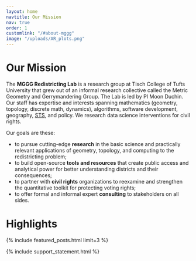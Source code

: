 ```yaml
---
layout: home
navtitle: Our Mission
nav: true
order: 1
customlink: "/#about-mggg"
image: "/uploads/AR_plots.png"
---
```


# Our Mission

The **MGGG Redistricting Lab** is a research group at Tisch College of Tufts University that grew out of an informal research collective called the Metric Geometry and Gerrymandering Group.  The Lab is led by PI Moon Duchin.  Our staff has expertise and interests spanning mathematics (geometry, topology, discrete math, dynamics), algorithms, software development, geography, [STS](https://as.tufts.edu/sts/), and policy. We research data science interventions for civil rights.

Our goals are these:

- to pursue cutting-edge **research** in the basic science and practically
  relevant applications of geometry, topology, and computing to the
  redistricting problem;
- to build open-source **tools and resources** that create public access and
  analytical power for better understanding districts and their consequences;
- to partner with **civil rights** organizations to reexamine and strengthen the
  quantitative toolkit for protecting voting rights;
- to offer formal and informal expert **consulting** to stakeholders on all
  sides.

# Highlights

{% include featured_posts.html limit=3 %}

{% include support_statement.html %}
